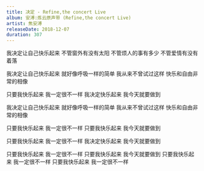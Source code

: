 ```yaml
---
title: 决定 - Refine,the concert Live
album: 安溥:炼云原声带 (Refine,the concert Live)
artist: 焦安溥
releaseDate: 2018-12-07
duration: 307
---
```

我决定让自己快乐起来
不管窗外有没有太阳
不管烦人的事有多少
不管爱情有没有着落

我决定让自己快乐起来
就好像呼吸一样的简单
我从来不曾试过这样
快乐和自由非常的相像

只要我快乐起来
我一定很不一样
我决定快乐起来
我今天就要做到

我决定让自己快乐起来
就好像呼吸一样的简单
我从来不曾试过这样
快乐和自由非常的相像

只要我快乐起来
我一定很不一样
只要我快乐起来
我今天就要做到

只要我快乐起来
我一定很不一样
我决定快乐起来
我今天就要做到

只要我快乐起来
我一定很不一样
只要我快乐起来
我今天就要做到
只要我快乐起来
我一定很不一样
只要我快乐起来
我一定很不一样